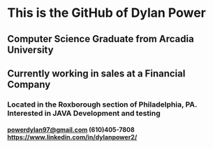 # This is the GitHub of Dylan Power
## Computer Science Graduate from Arcadia University
## Currently working in sales at a Financial Company
### Located in the Roxborough section of Philadelphia, PA. Interested in JAVA Development and testing
#### powerdylan97@gmail.com (610)405-7808 https://www.linkedin.com/in/dylanpower2/
<!---
powerdylan97/powerdylan97 is a ✨ special ✨ repository because its `README.md` (this file) appears on your GitHub profile.
You can click the Preview link to take a look at your changes.
--->
